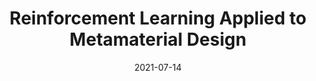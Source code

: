 ---
title: "Reinforcement Learning Applied to Metamaterial Design"
collection: publications
category: manuscripts
permalink: /publication/2021-7-14-paper-title-number-1
date: 2021-07-14
venue: 'The Journal of the Acoustical Society of America'
paperurl: 'http://tristan-shah.github.io/files/Reinforcement learning applied to metamaterial design.pdf'
citation: 'Shah, Tristan, et al. "Reinforcement learning applied to metamaterial design." The Journal of the Acoustical Society of America 150.1 (2021): 321-338.'
---